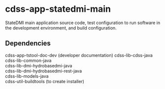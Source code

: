 # cdss-app-statedmi-main #

StateDMI main application source code, test configuration to run software in the development environment, and build configuration.

Dependencies
------------

cdss-app-tstool-doc-dev (developer documentation)
cdss-lib-cdss-java  
cdss-lib-common-java  
cdss-lib-dmi-hydrobasedmi-java  
cdss-lib-dmi-hydrobasedmi-rest-java  
cdss-lib-models-java  
cdss-util-buildtools (to create installer)
